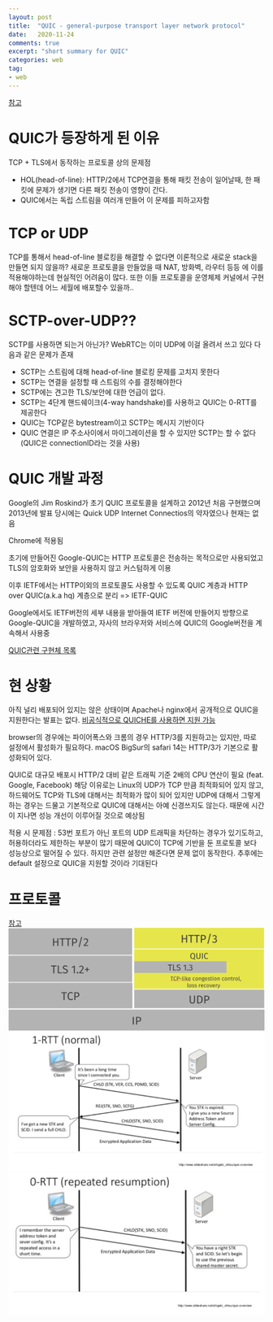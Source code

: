 ```yaml
---
layout: post
title:  "QUIC - general-purpose transport layer network protocol"
date:   2020-11-24
comments: true
excerpt: "short summary for QUIC"
categories: web
tag:
- web 
---
```


[참고](https://http3-explained.haxx.se/ko/the-protocol)

# QUIC가 등장하게 된 이유
TCP + TLS에서 동작하는 프로토콜 상의 문제점
- HOL(head-of-line): HTTP/2에서 TCP연결을 통해 패킷 전송이 일어날때, 한 패킷에 문제가 생기면 다른 패킷 전송이 영향이 간다.
- QUIC에서는 독립 스트림을 여러개 만들어 이 문제를 피하고자함

# TCP or UDP
TCP를 통해서 head-of-line 블로킹을 해결할 수 없다면 이론적으로 새로운 stack을 만들면 되지 않을까?
새로운 프로토콜을 만들었을 때 NAT, 방화벽, 라우터 등등 에 이를 적용해야하는데 현실적인 어려움이 많다.
또한 이들 프로토콜을 운영체제 커널에서 구현해야 할텐데 어느 세월에 배포할수 있을까..

# SCTP-over-UDP??
SCTP를 사용하면 되는거 아닌가? WebRTC는 이미 UDP에 이걸 올려서 쓰고 있다
다음과 같은 문제가 존재
- SCTP는 스트림에 대해 head-of-line 블로킹 문제를 고치지 못한다
- SCTP는 연결을 설정할 때 스트림의 수를 결정해야한다
- SCTP에는 견고한 TLS/보안에 대한 언급이 없다.
- SCTP는 4단계 핸드쉐이크(4-way handshake)를 사용하고 QUIC는 0-RTT를 제공한다
- QUIC는 TCP같은 bytestream이고 SCTP는 메시지 기반이다
- QUIC 연결은 IP 주소사이에서 마이그레이션을 할 수 있지만 SCTP는 할 수 없다 (QUIC은 connectionID라는 것을 사용)

# QUIC 개발 과정
Google의 Jim Roskind가 초기 QUIC 프로토콜을 설계하고 2012년 처음 구현했으며 2013년에 발표
당시에는 Quick UDP Internet Connectios의 약자였으나 현재는 없음

Chrome에 적용됨 

초기에 만들어진 Google-QUIC는 HTTP 프로토콜은 전송하는 목적으로만 사용되었고 TLS의 암호화와 보안을 사용하지 않고 커스텀하게 이용

이후 IETF에서는 HTTP이외의 프로토콜도 사용할 수 있도록 QUIC 계층과 HTTP over QUIC(a.k.a hq) 계층으로 분리 => IETF-QUIC

Google에서도 IETF버전의 세부 내용을 받아들여 IETF 버전에 만들어지 방향으로 Google-QUIC을 개발하였고, 자사의 브라우저와 서비스에 QUIC의 Google버전을 계속해서 사용중

[QUIC관련 구현체 목록](https://github.com/quicwg/base-drafts/wiki/Implementations)

# 현 상황

아직 널리 배포되어 있지는 않은 상태이며 Apache나 nginx에서 공개적으로 QUIC을 지원한다는 발표는 없다. [비공식적으로 QUICHE를 사용하면 지원 가능](https://blog.cloudflare.com/ko/http3-the-past-present-and-future-ko/)

browser의 경우에는 파이어폭스와 크롬의 경우 HTTP/3를 지원하고는 있지만, 따로 설정에서 활성화가 필요하다. macOS BigSur의 safari 14는 HTTP/3가 기본으로 활성화되어 있다.

QUIC로 대규모 배포시 HTTP/2 대비 같은 트래픽 기준 2배의 CPU 연산이 필요 (feat. Google, Facebook) 해당 이유로는 Linux의 UDP가 TCP 만큼 최적화되어 있지 않고, 하드웨어도 TCP와 TLS에 대해서는 최적화가 많이 되어 있지만 UDP에 대해서 그렇게 하는 경우는 드물고 기본적으로 QUIC에 대해서는 아예 신경쓰지도 않는다. 때문에 시간이 지나면 성능 개선이 이루어질 것으로 예상됨

적용 시 문제점 : 53번 포트가 아닌 포트의 UDP 트래픽을 차단하는 경우가 있기도하고, 허용하더라도 제한하는 부분이 많기 때문에 QUIC이 TCP에 기반을 둔 프로토콜 보다 성능상으로 떨어질 수 있다.
하지만 관련 설정만 해준다면 문제 없이 동작한다. 추후에는 default 설정으로 QUIC을 지원할 것이라 기대된다

# 프로토콜
[참고](https://www.slideshare.net/deview/quic-67614063)
![quic-stack](/assets/img/postImages/quic-stack.png)
![quic-1rtt](/assets/img/postImages/quic-1rtt.png)
![quic-1rtt](/assets/img/postImages/quic-0rtt.png)

